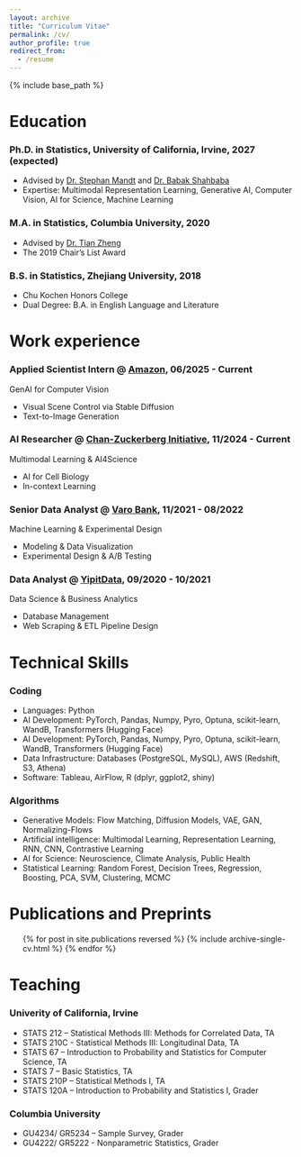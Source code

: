 ```yaml
---
layout: archive
title: "Curriculum Vitae"
permalink: /cv/
author_profile: true
redirect_from:
  - /resume
---
```


{% include base_path %}

Education
======
### Ph.D. in Statistics, University of California, Irvine, 2027 (expected)
* Advised by [Dr. Stephan Mandt](http://www.stephanmandt.com/) and [Dr. Babak Shahbaba](https://ics.uci.edu/~babaks/)
* Expertise: Multimodal Representation Learning, Generative AI, Computer Vision, AI for Science, Machine Learning

### M.A. in Statistics, Columbia University, 2020
* Advised by [Dr. Tian Zheng](http://www.stat.columbia.edu/~tzheng/)
* The 2019 Chair’s List Award

### B.S. in Statistics, Zhejiang University, 2018
* Chu Kochen Honors College
* Dual Degree: B.A. in English Language and Literature

Work experience
======
### Applied Scientist Intern @ [Amazon](https://www.aboutamazon.com/what-we-do/), 06/2025 - Current

GenAI for Computer Vision 
  * Visual Scene Control via Stable Diffusion
  * Text-to-Image Generation

### AI Researcher @ [Chan-Zuckerberg Initiative](https://chanzuckerberg.com/), 11/2024 - Current

Multimodal Learning & AI4Science
  * AI for Cell Biology
  * In-context Learning

### Senior Data Analyst @ [Varo Bank](https://www.varomoney.com/), 11/2021 - 08/2022

Machine Learning & Experimental Design
  * Modeling & Data Visualization
  * Experimental Design & A/B Testing

### Data Analyst @ [YipitData](https://www.yipitdata.com/), 09/2020 - 10/2021

Data Science & Business Analytics
  * Database Management
  * Web Scraping & ETL Pipeline Design
  
Technical Skills
======
### Coding
  * Languages: Python
  * AI Development: PyTorch, Pandas, Numpy, Pyro, Optuna, scikit-learn, WandB, Transformers (Hugging Face)
  * AI Development: PyTorch, Pandas, Numpy, Pyro, Optuna, scikit-learn, WandB, Transformers (Hugging Face)
  * Data Infrastructure: Databases (PostgreSQL, MySQL), AWS (Redshift, S3, Athena)
  * Software: Tableau, AirFlow, R (dplyr, ggplot2, shiny)
  
### Algorithms
  * Generative Models: Flow Matching, Diffusion Models, VAE, GAN, Normalizing-Flows
  * Artificial intelligence: Multimodal Learning, Representation Learning, RNN, CNN, Contrastive Learning
  * AI for Science: Neuroscience, Climate Analysis, Public Health
  * Statistical Learning: Random Forest, Decision Trees, Regression, Boosting, PCA, SVM, Clustering, MCMC

Publications and Preprints
======
  <ul>{% for post in site.publications reversed %}
    {% include archive-single-cv.html %}
  {% endfor %}</ul>
  
Teaching
======
### Univerity of California, Irvine
  * STATS 212 – Statistical Methods III: Methods for Correlated Data, TA
  * STATS 210C - Statistical Methods III: Longitudinal Data, TA
  * STATS 67 – Introduction to Probability and Statistics for Computer Science, TA
  * STATS 7 – Basic Statistics, TA
  * STATS 210P – Statistical Methods I, TA
  * STATS 120A – Introduction to Probability and Statistics I, Grader

### Columbia University
  * GU4234/ GR5234 – Sample Survey, Grader
  * GU4222/ GR5222 - Nonparametric Statistics, Grader
